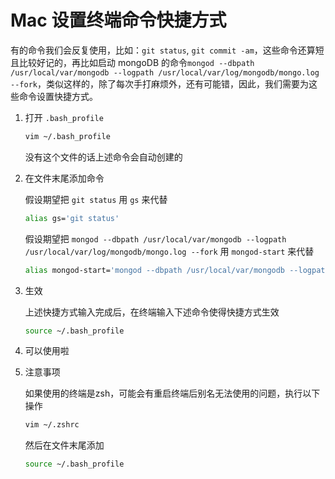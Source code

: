 # Mac 设置终端命令快捷方式

有的命令我们会反复使用，比如：`git status`, `git commit -am`，这些命令还算短且比较好记的，再比如启动 mongoDB 的命令`mongod --dbpath /usr/local/var/mongodb --logpath /usr/local/var/log/mongodb/mongo.log --fork`，类似这样的，除了每次手打麻烦外，还有可能错，因此，我们需要为这些命令设置快捷方式。

1. 打开 `.bash_profile`

   ```bash
   vim ~/.bash_profile
   ```

   没有这个文件的话上述命令会自动创建的

2. 在文件末尾添加命令

   假设期望把 `git status` 用 `gs` 来代替

   ```bash
   alias gs='git status'
   ```

   假设期望把 `mongod --dbpath /usr/local/var/mongodb --logpath /usr/local/var/log/mongodb/mongo.log --fork` 用 `mongod-start` 来代替

   ```bash
   alias mongod-start='mongod --dbpath /usr/local/var/mongodb --logpath /usr/local/var/log/mongodb/mongo.log --fork'
   ```

3. 生效

   上述快捷方式输入完成后，在终端输入下述命令使得快捷方式生效

   ```bash
   source ~/.bash_profile
   ```

4. 可以使用啦

5. 注意事项

   如果使用的终端是zsh，可能会有重启终端后别名无法使用的问题，执行以下操作

   ```bash
   vim ~/.zshrc
   ```

   然后在文件末尾添加

   ```bash
   source ~/.bash_profile
   ```

   

   

   